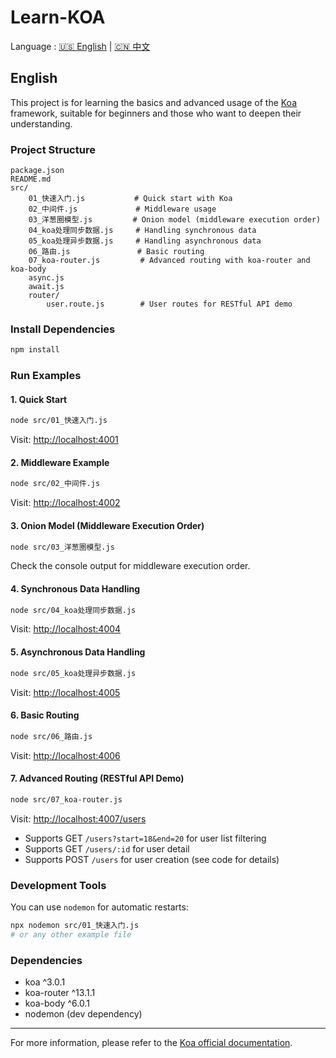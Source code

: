 # Learn-KOA

Language : [🇺🇸 English](./README.md) | [🇨🇳 中文](./README.zh-CN.md)

## English

This project is for learning the basics and advanced usage of the [Koa](https://koajs.com/) framework, suitable for beginners and those who want to deepen their understanding.

### Project Structure

```
package.json
README.md
src/
    01_快速入门.js           # Quick start with Koa
    02_中间件.js             # Middleware usage
    03_洋葱圈模型.js         # Onion model (middleware execution order)
    04_koa处理同步数据.js     # Handling synchronous data
    05_koa处理异步数据.js     # Handling asynchronous data
    06_路由.js               # Basic routing
    07_koa-router.js         # Advanced routing with koa-router and koa-body
    async.js
    await.js
    router/
        user.route.js        # User routes for RESTful API demo
```

### Install Dependencies

```bash
npm install
```

### Run Examples

#### 1. Quick Start

```bash
node src/01_快速入门.js
```

Visit: [http://localhost:4001](http://localhost:4001)

#### 2. Middleware Example

```bash
node src/02_中间件.js
```

Visit: [http://localhost:4002](http://localhost:4002)

#### 3. Onion Model (Middleware Execution Order)

```bash
node src/03_洋葱圈模型.js
```

Check the console output for middleware execution order.

#### 4. Synchronous Data Handling

```bash
node src/04_koa处理同步数据.js
```

Visit: [http://localhost:4004](http://localhost:4004)

#### 5. Asynchronous Data Handling

```bash
node src/05_koa处理异步数据.js
```

Visit: [http://localhost:4005](http://localhost:4005)

#### 6. Basic Routing

```bash
node src/06_路由.js
```

Visit: [http://localhost:4006](http://localhost:4006)

#### 7. Advanced Routing (RESTful API Demo)

```bash
node src/07_koa-router.js
```

Visit: [http://localhost:4007/users](http://localhost:4007/users)

- Supports GET `/users?start=18&end=20` for user list filtering
- Supports GET `/users/:id` for user detail
- Supports POST `/users` for user creation (see code for details)

### Development Tools

You can use `nodemon` for automatic restarts:

```bash
npx nodemon src/01_快速入门.js
# or any other example file
```

### Dependencies

- koa ^3.0.1
- koa-router ^13.1.1
- koa-body ^6.0.1
- nodemon (dev dependency)

---

For more information, please refer to the [Koa official documentation](https://koajs.com/).
